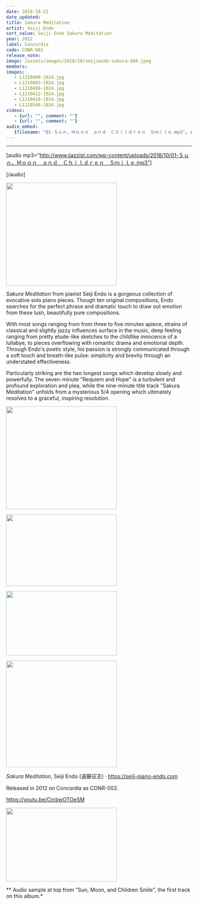 ```yaml
---
date: 2018-10-21
date_updated: 
title: Sakura Meditation
artist: Seiji Endo
sort_value: Seiji Endo Sakura Meditation
year: 2012
label: Concordia
code: CONR-002
release_note: 
image: /assets/images/2018/10/seijiendo-sakura-460.jpeg
members:
images: 
   - L1210400-1024.jpg
   - L1210403-1024.jpg
   - L1210406-1024.jpg
   - L1210412-1024.jpg
   - L1210418-1024.jpg
   - L1110546-1024.jpg
videos: 
   - {url: "", comment: ""}
   - {url: "", comment: ""}
audio_embed:
   {filename: "01-Ｓｕｎ，Ｍｏｏｎ　ａｎｄ　Ｃｈｉｌｄｒｅｎ　Ｓｍｉｌｅ.mp3", comment: "Audio sample at top from \"Sun, Moon, and Children Smile\", the first track on this album:"}
---
```

---
[audio mp3="http://www.jjazzist.com/wp-content/uploads/2018/10/01-Ｓｕｎ，Ｍｏｏｎ　ａｎｄ　Ｃｈｉｌｄｒｅｎ　Ｓｍｉｌｅ.mp3"]

[/audio]

<a href="http://www.jjazzist.com/wp-content/uploads/2018/10/L1210400.jpg"><img class="size-medium wp-image-2931 alignright" src="http://www.jjazzist.com/wp-content/uploads/2018/10/L1210400-300x279.jpg" alt="" width="300" height="279"></a>

*Sakura Meditation* from pianist Seiji Endo is a gorgeous collection of evocative solo piano pieces. Though ten original compositions, Endo searches for the perfect phrase and dramatic touch to draw out emotion from these lush, beautifully pure compositions.

With most songs ranging from from three to five minutes apiece, strains of classical and slightly jazzy influences surface in the music, deep feeling ranging from pretty etude-like sketches to the childlike innocence of a lullabye, to pieces overflowing with romantic drama and emotional depth. Through Endo's poetic style, his passion is strongly communicated through a soft touch and breath-like pulse: simplicity and brevity through an understated effectiveness.

Particularly striking are the two longest songs which develop slowly and powerfully. The seven-minute "Requiem and Hope" is a turbulent and profound exploration and plea, while the nine-minute title track "Sakura Meditation" unfolds from a mysterious 5/4 opening which ultimately resolves to a graceful, inspiring resolution.

<a href="http://www.jjazzist.com/wp-content/uploads/2018/10/L1210403.jpg"><img class="alignnone size-medium wp-image-2932" src="http://www.jjazzist.com/wp-content/uploads/2018/10/L1210403-300x279.jpg" alt="" width="300" height="279"></a>

<a href="http://www.jjazzist.com/wp-content/uploads/2018/10/L1210406.jpg"><img class="alignnone size-medium wp-image-2933" src="http://www.jjazzist.com/wp-content/uploads/2018/10/L1210406-300x194.jpg" alt="" width="300" height="194"></a>

<a href="http://www.jjazzist.com/wp-content/uploads/2018/10/L1210412.jpg"><img class="alignnone size-medium wp-image-2934" src="http://www.jjazzist.com/wp-content/uploads/2018/10/L1210412-300x175.jpg" alt="" width="300" height="175"></a>

<a href="http://www.jjazzist.com/wp-content/uploads/2018/10/L1210418.jpg"><img class="alignnone size-medium wp-image-2935" src="http://www.jjazzist.com/wp-content/uploads/2018/10/L1210418-300x289.jpg" alt="" width="300" height="289"></a>

*Sakura Meditation*, Seiji Endo (遠藤征志) ·<span> </span><a href="https://seiji-piano-endo.com/" style="box-sizing: inherit; background-color: transparent; color: rgb(56, 99, 193); font-weight: normal; text-decoration: none;">https://seiji-piano-endo.com</a>

Released in 2012 on Concordia as CONR-002.

https://youtu.be/CrcbwOTOeSM

<a href="http://www.jjazzist.com/wp-content/uploads/2018/10/L1110546.jpg"><img class="alignnone size-medium wp-image-2937" src="http://www.jjazzist.com/wp-content/uploads/2018/10/L1110546-300x200.jpg" alt="" width="300" height="200"></a>

** Audio sample at top from "Sun, Moon, and Children Smile", the first track on this album.*

